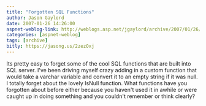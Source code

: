 ```yaml
---
title: "Forgotten SQL Functions"
author: Jason Gaylord
date: 2007-01-26 14:26:00
aspnet-weblog-link: http://weblogs.asp.net/jgaylord/archive/2007/01/26/forgotten-sql-functions.aspx
categories: [aspnet-weblog]
tags: [archive]
bitly: https://jasong.us/2zezOxj
---
```


Its pretty easy to forget some of the cool SQL functions that are built into SQL server. I've been driving myself crazy adding in a custom function that would take a varchar variable and convert it to an empty string if it was null. I totally forget about the lovely IsNull function. What functions have you forgotten about before either because you haven't used it in awhile or were caught up in doing something and you couldn't remember or think clearly?